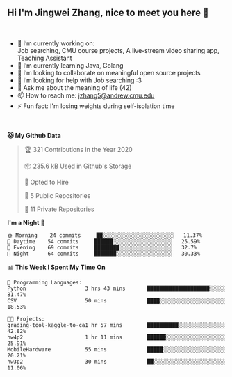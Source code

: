 Hi I'm Jingwei Zhang, nice to meet you here 👋
---
<br>


- 🔭 I’m currently working on: <br>
    Job searching, CMU course projects, A live-stream video sharing app, Teaching Assistant
- 🌱 I’m currently learning Java, Golang
- 👯 I’m looking to collaborate on meaningful open source projects
- 🤔 I’m looking for help with Job searching :3
- 💬 Ask me about the meaning of life (42)
- 📫 How to reach me: jzhang5@andrew.cmu.edu
- ⚡ Fun fact: I'm losing weights during self-isolation time
<br>


<!--START_SECTION:waka-->
**🐱 My Github Data** 

> 🏆 321 Contributions in the Year 2020
 > 
> 📦 235.6 kB Used in Github's Storage 
 > 
> 💼 Opted to Hire
 > 
> 📜 5 Public Repositories 
 > 
> 🔑 11 Private Repositories  

**I'm a Night 🦉** 

```text
🌞 Morning    24 commits     ██░░░░░░░░░░░░░░░░░░░░░░░   11.37% 
🌆 Daytime    54 commits     ██████░░░░░░░░░░░░░░░░░░░   25.59% 
🌃 Evening    69 commits     ████████░░░░░░░░░░░░░░░░░   32.7% 
🌙 Night      64 commits     ███████░░░░░░░░░░░░░░░░░░   30.33%

```


📊 **This Week I Spent My Time On** 

```text
💬 Programming Languages: 
Python                   3 hrs 43 mins       ████████████████████░░░░░   81.47% 
CSV                      50 mins             ████░░░░░░░░░░░░░░░░░░░░░   18.53%

🐱‍💻 Projects: 
grading-tool-kaggle-to-ca1 hr 57 mins        ██████████░░░░░░░░░░░░░░░   42.82% 
hw4p2                    1 hr 11 mins        ██████░░░░░░░░░░░░░░░░░░░   25.91% 
MobileHardware           55 mins             █████░░░░░░░░░░░░░░░░░░░░   20.21% 
hw3p2                    30 mins             ██░░░░░░░░░░░░░░░░░░░░░░░   11.06%

```


<!--END_SECTION:waka-->
